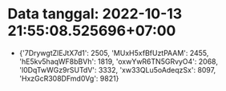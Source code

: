 # Data tanggal: 2022-10-13 21:55:08.525696+07:00

* {'7DrywgtZlEJtX7d1': 2505, 'MUxH5xfBfUztPAAM': 2455, 'hE5kv5haqWF8bBVh': 1819, 'oxwYwR6TN5GRvyO4': 2068, 'l0DqTwWGz9rSUTdV': 3332, 'xw33QLu5oAdeqzSx': 8097, 'HxzGcR308DFmd0Vg': 9821}
